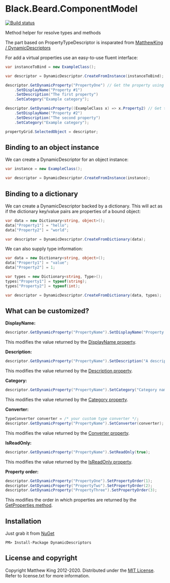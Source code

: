 # Black.Beard.ComponentModel

[![Build status](https://ci.appveyor.com/api/projects/status/2vvwy6m9dkr50du7?svg=true)](https://ci.appveyor.com/project/gaelgael5/black-beard-componentmodel)

Method helper for resolve types and methods

The part based on PropertyTypeDescriptor is insparated from [MatthewKing
/
DynamicDescriptors](https://github.com/MatthewKing/DynamicDescriptors/tree/adc6e5321d36261e80d6d2bf0502ee1886ed659c)


For add a virtual properties use an easy-to-use fluent interface:

```csharp
var instanceToBind = new ExampleClass();

var descriptor = DynamicDescriptor.CreateFromInstance(instanceToBind);

descriptor.GetDynamicProperty("PropertyOne") // Get the property using its name.
    .SetDisplayName("Property #1")
    .SetDescription("The first property")
    .SetCategory("Example category");

descriptor.GetDynamicProperty((ExampleClass x) => x.Property2) // Get the property using an expression.
    .SetDisplayName("Property #2")
    .SetDescription("The second property")
    .SetCategory("Example category");

propertyGrid.SelectedObject = descriptor;
```

## Binding to an object instance

We can create a DynamicDescriptor for an object instance:

```csharp
var instance = new ExampleClass();

var descriptor = DynamicDescriptor.CreateFromInstance(instance);
```

## Binding to a dictionary

We can create a DynamicDescriptor backed by a dictionary. This will act as if the dictionary key/value pairs are properties of a bound object:

```csharp
var data = new Dictionary<string, object>();
data["Property1"] = "hello";
data["Property2"] = "world";

var descriptor = DynamicDescriptor.CreateFromDictionary(data);
```

We can also supply type information:

```csharp
var data = new Dictionary<string, object>();
data["Property1"] = "value";
data["Property2"] = 1;

var types = new Dictionary<string, Type>();
types["Property1"] = typeof(string);
types["Property2"] = typeof(int);

var descriptor = DynamicDescriptor.CreateFromDictionary(data, types);
```

## What can be customized?

**DisplayName:**

```csharp
descriptor.GetDynamicProperty("PropertyName").SetDisplayName("Property display name");
```

This modifies the value returned by the [DisplayName property](http://msdn.microsoft.com/en-us/library/system.componentmodel.memberdescriptor.displayname.aspx).

**Description:**

```csharp
descriptor.GetDynamicProperty("PropertyName").SetDescription("A description of the property");
```

This modifies the value returned by the [Description property](http://msdn.microsoft.com/en-us/library/system.componentmodel.memberdescriptor.description.aspx).

**Category:**

```csharp
descriptor.GetDynamicProperty("PropertyName").SetCategory("Category name");
```

This modifies the value returned by the [Category property](http://msdn.microsoft.com/en-us/library/system.componentmodel.memberdescriptor.category.aspx).

**Converter:**

```csharp
TypeConverter converter = /* your custom type converter */;
descriptor.GetDynamicProperty("PropertyName").SetConverter(converter);
```

This modifies the value returned by the [Converter property](http://msdn.microsoft.com/en-us/library/system.componentmodel.propertydescriptor.converter.aspx).

**IsReadOnly:**

```csharp
descriptor.GetDynamicProperty("PropertyName").SetReadOnly(true);
```

This modifies the value returned by the [IsReadOnly property](http://msdn.microsoft.com/en-us/library/system.componentmodel.propertydescriptor.isreadonly.aspx).

**Property order:**

```csharp
descriptor.GetDynamicProperty("PropertyOne").SetPropertyOrder(1);
descriptor.GetDynamicProperty("PropertyTwo").SetPropertyOrder(2);
descriptor.GetDynamicProperty("PropertyThree").SetPropertyOrder(3);
```

This modifies the order in which properties are returned by the [GetProperties method](http://msdn.microsoft.com/en-us/library/hc91c96t.aspx).

## Installation

Just grab it from [NuGet](https://www.nuget.org/packages/DynamicDescriptors/)

```
PM> Install-Package DynamicDescriptors
```

## License and copyright

Copyright Matthew King 2012-2020.
Distributed under the [MIT License](http://opensource.org/licenses/MIT). Refer to license.txt for more information.

